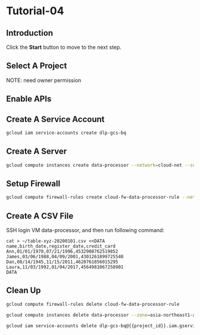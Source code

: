 # Tutorial-04

## Introduction

<walkthrough-tutorial-duration duration="30"></walkthrough-tutorial-duration>

Click the **Start** button to move to the next step.

## Select A Project

<walkthrough-project-setup></walkthrough-project-setup>

<walkthrough-footnote>NOTE: need owner permission</walkthrough-footnote>

## Enable APIs

<walkthrough-enable-apis apis="compute.googleapis.com,iam.googleapis.com,iamcredentials.googleapis.com"></walkthrough-enable-apis>

## Create A Service Account

```bash
gcloud iam service-accounts create dlp-gcs-bq
```

## Create A Server

```bash
gcloud compute instances create data-processor --network=cloud-net --subnet=cloud-db-subnet --zone=asia-northeast1-a --service-account=dlp-gcs-bq@{{project_id}}.iam.gserviceaccount.com --scopes=cloud-platform
```

## Setup Firewall

```bash
gcloud compute firewall-rules create cloud-fw-data-processor-rule --network=cloud-net --allow=all --source-ranges=192.168.200.0/24
```

## Create A CSV File

SSH login VM data-processor, and then run following command: 

```
cat > ~/table-xyz-20200101.csv <<DATA
name,birth_date,register_date,credit_card
Ann,01/01/1970,07/21/1996,4532908762519852
James,03/06/1988,04/09/2001,4301261899725540
Dan,08/14/1945,11/15/2011,4620761856015295
Laura,11/03/1992,01/04/2017,4564981067258901
DATA
```

## Clean Up

```bash
gcloud compute firewall-rules delete cloud-fw-data-processor-rule
```
```bash
gcloud compute instances delete data-processor --zone=asia-northeast1-a
```
```bash
gcloud iam service-accounts delete dlp-gcs-bq@{{project_id}}.iam.gserviceaccount.com
```
